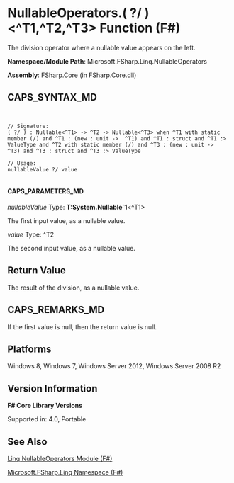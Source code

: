 # NullableOperators.( ?/ )<^T1,^T2,^T3> Function (F#)

The division operator where a nullable value appears on the left.

**Namespace/Module Path**: Microsoft.FSharp.Linq.NullableOperators

**Assembly**: FSharp.Core (in FSharp.Core.dll)


## CAPS_SYNTAX_MD



```


// Signature:
( ?/ ) : Nullable<^T1> -> ^T2 -> Nullable<^T3> when ^T1 with static member (/) and ^T1 : (new : unit ->  ^T1) and ^T1 : struct and ^T1 :> ValueType and ^T2 with static member (/) and ^T3 : (new : unit ->  ^T3) and ^T3 : struct and ^T3 :> ValueType

// Usage:
nullableValue ?/ value


```



#### CAPS_PARAMETERS_MD
*nullableValue*
Type: **T:System.Nullable&#96;1**&lt;^T1&gt;


The first input value, as a nullable value.


*value*
Type: ^T2


The second input value, as a nullable value.




## Return Value
The result of the division, as a nullable value.


## CAPS_REMARKS_MD
If the first value is null, then the return value is null.


## Platforms
Windows 8, Windows 7, Windows Server 2012, Windows Server 2008 R2


## Version Information
**F# Core Library Versions**

Supported in: 4.0, Portable




## See Also
[Linq.NullableOperators Module &#40;F&#35;&#41;](Linq.NullableOperators+Module+%28F%23%29.md)

[Microsoft.FSharp.Linq Namespace &#40;F&#35;&#41;](Microsoft.FSharp.Linq+Namespace+%28F%23%29.md)

